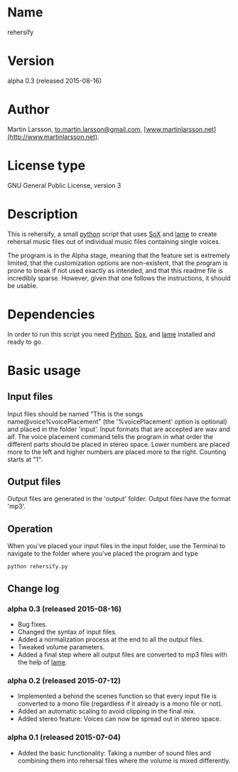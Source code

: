 # Name
rehersify

# Version
alpha 0.3 (released 2015-08-16)

# Author
Martin Larsson, to.martin.larsson@gmail.com, [www.martinlarsson.net](http://www.martinlarsson.net).

# License type
GNU Gen­eral Public Li­cense, ver­sion 3

# Description
This is rehersify, a small [python](https://www.python.org) script that uses [SoX](http://sox.sourceforge.net/) and [lame](http://lame.sourceforge.net/) to create rehersal music files out of individual music files containing single voices.

The program is in the Alpha stage, meaning that the feature set is extremely limited, that the customization options are non-existent, that the program is prone to break if not used exactly as intended, and that this readme file is incredibly sparse. However, given that one follows the instructions, it should be usable.

# Dependencies
In order to run this script you need [Python](https://www.python.org), [Sox](http://sox.sourceforge.net/), and [lame](http://lame.sourceforge.net/) installed and ready to go.

# Basic usage
## Input files
Input files should be named "This is the songs name@voice%voicePlacement" (the '%voicePlacement' option is optional) and placed in the folder 'input'. Input formats that are accepted are wav and aif. The voice placement command tells the program in what order the different parts should be placed in stereo space. Lower numbers are placed more to the left and higher numbers are placed more to the right. Counting starts at "1".

## Output files
Output files are generated in the 'output' folder. Output files have the format 'mp3'.

## Operation
When you've placed your input files in the input folder, use the Terminal to navigate to the folder where you've placed the program and type

	python rehersify.py

## Change log
### alpha 0.3 (released 2015-08-16)
- Bug fixes.
- Changed the syntax of input files.
- Added a normalization process at the end to all the output files.
- Tweaked volume parameters.
- Added a final step where all output files are converted to mp3 files with the help of [lame](http://lame.sourceforge.net/).

### alpha 0.2 (released 2015-07-12)
- Implemented a behind the scenes function so that every input file is converted to a mono file (regardless if it already is a mono file or not).
- Added an automatic scaling to avoid clipping in the final mix.
- Added stereo feature: Voices can now be spread out in stereo space.

### alpha 0.1 (released 2015-07-04)
- Added the basic functionality: Taking a number of sound files and combining them into rehersal files where the volume is mixed differently.
